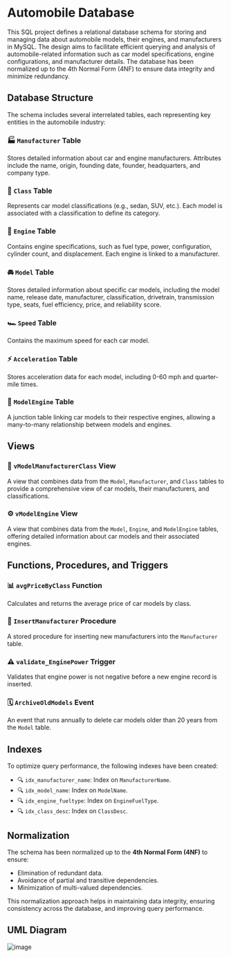 # Automobile Database 

This SQL project defines a relational database schema for storing and managing data about automobile models, their engines, and manufacturers in MySQL. The design aims to facilitate efficient querying and analysis of automobile-related information such as car model specifications, engine configurations, and manufacturer details. The database has been normalized up to the 4th Normal Form (4NF) to ensure data integrity and minimize redundancy.

## Database Structure

The schema includes several interrelated tables, each representing key entities in the automobile industry:

### 🏭 `Manufacturer` Table
Stores detailed information about car and engine manufacturers. Attributes include the name, origin, founding date, founder, headquarters, and company type.

### 🚙 `Class` Table
Represents car model classifications (e.g., sedan, SUV, etc.). Each model is associated with a classification to define its category.

### 🔧 `Engine` Table
Contains engine specifications, such as fuel type, power, configuration, cylinder count, and displacement. Each engine is linked to a manufacturer.

### 🚘 `Model` Table
Stores detailed information about specific car models, including the model name, release date, manufacturer, classification, drivetrain, transmission type, seats, fuel efficiency, price, and reliability score.

### 🏎️ `Speed` Table
Contains the maximum speed for each car model.

### ⚡ `Acceleration` Table
Stores acceleration data for each model, including 0-60 mph and quarter-mile times.

### 🔗 `ModelEngine` Table
A junction table linking car models to their respective engines, allowing a many-to-many relationship between models and engines.

## Views

### 👀 `vModelManufacturerClass` View
A view that combines data from the `Model`, `Manufacturer`, and `Class` tables to provide a comprehensive view of car models, their manufacturers, and classifications.

### ⚙️ `vModelEngine` View
A view that combines data from the `Model`, `Engine`, and `ModelEngine` tables, offering detailed information about car models and their associated engines.

## Functions, Procedures, and Triggers

### 📊 `avgPriceByClass` Function
Calculates and returns the average price of car models by class.

### 📝 `InsertManufacturer` Procedure
A stored procedure for inserting new manufacturers into the `Manufacturer` table.

### ⚠️ `validate_EnginePower` Trigger
Validates that engine power is not negative before a new engine record is inserted.

### 🗓️ `ArchiveOldModels` Event
An event that runs annually to delete car models older than 20 years from the `Model` table.

## Indexes
To optimize query performance, the following indexes have been created:
- 🔍 `idx_manufacturer_name`: Index on `ManufacturerName`.
- 🔍 `idx_model_name`: Index on `ModelName`.
- 🔍 `idx_engine_fueltype`: Index on `EngineFuelType`.
- 🔍 `idx_class_desc`: Index on `ClassDesc`.

## Normalization

The schema has been normalized up to the **4th Normal Form (4NF)** to ensure:
- Elimination of redundant data.
- Avoidance of partial and transitive dependencies.
- Minimization of multi-valued dependencies.

This normalization approach helps in maintaining data integrity, ensuring consistency across the database, and improving query performance.

## UML Diagram

![image](https://github.com/user-attachments/assets/327898ed-bbcf-4300-9060-6edf911a8efb)





